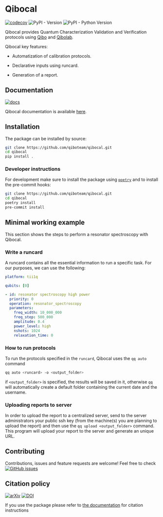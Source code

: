 # Qibocal
[![codecov](https://codecov.io/gh/qiboteam/qibocal/branch/main/graph/badge.svg?token=1EKZKVEVX0)](https://codecov.io/gh/qiboteam/qibocal)
![PyPI - Version](https://img.shields.io/pypi/v/qibo)
![PyPI - Python Version](https://img.shields.io/pypi/pyversions/qibo)

Qibocal provides Quantum Characterization Validation and Verification protocols using [Qibo](https://github.com/qiboteam/qibo) and [Qibolab](https://github.com/qiboteam/qibolab).

Qibocal key features:

- Automatization of calibration protocols.

- Declarative inputs using runcard.

- Generation of a report.

## Documentation

[![docs](https://github.com/qiboteam/qibocal/actions/workflows/publish.yml/badge.svg)](https://qibo.science/qibocal/stable/)

Qibocal documentation is available [here](https://qibo.science/qibocal/stable/).

## Installation

The package can be installed by source:
```sh
git clone https://github.com/qiboteam/qibocal.git
cd qibocal
pip install .
```


### Developer instructions
For development make sure to install the package using [`poetry`](https://python-poetry.org/) and to install the pre-commit hooks:
```sh
git clone https://github.com/qiboteam/qibocal.git
cd qibocal
poetry install
pre-commit install
```

## Minimal working example

This section shows the steps to perform a resonator spectroscopy with Qibocal.
### Write a runcard
A runcard contains all the essential information to run a specific task.
For our purposes, we can use the following:
```yml
platform: tii1q

qubits: [0]

- id: resonator spectroscopy high power
  priority: 0
  operation: resonator_spectroscopy
  parameters:
    freq_width: 10_000_000
    freq_step: 500_000
    amplitude: 0.4
    power_level: high
    nshots: 1024
    relaxation_time: 0

```
### How to run protocols
To run the protocols specified in the ```runcard```, Qibocal uses the `qq auto` command
```sh
qq auto <runcard> -o <output_folder>
```
if ```<output_folder>``` is specified, the results will be saved in it, otherwise ```qq``` will automatically create a default folder containing the current date and the username.


### Uploading reports to server

In order to upload the report to a centralized server, send to the server administrators your public ssh key (from the machine(s) you are planning to upload the report) and then use the `qq upload <output_folder>` command. This program will upload your report to the server and generate an unique URL.

## Contributing

Contributions, issues and feature requests are welcome!
Feel free to check
<a href="https://github.com/qiboteam/qibocal/issues"><img alt="GitHub issues" src="https://img.shields.io/github/issues-closed/qiboteam/qibocal"/></a>

## Citation policy
[![arXiv](https://img.shields.io/badge/arXiv-2303.10397-b31b1b.svg)](https://arxiv.org/abs/2303.10397)
[![DOI](https://zenodo.org/badge/DOI/10.5281/zenodo.10280112.svg)](https://doi.org/10.5281/zenodo.10280112)

If you use the package please refer to [the documentation](https://qibo.science/qibo/stable/appendix/citing-qibo.html#publications) for citation instructions

